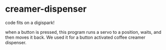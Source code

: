 # creamer-dispenser

code fits on a digispark!

when a button is pressed, this program runs a servo to a position, waits, and then moves it back. We used it for a button activated coffee creamer dispenser. 
